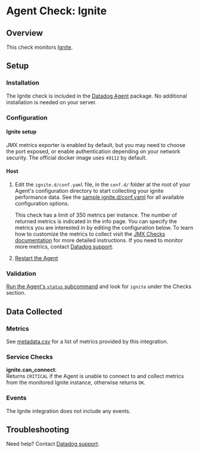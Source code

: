 # Agent Check: Ignite

## Overview

This check monitors [Ignite][1].

## Setup

### Installation

The Ignite check is included in the [Datadog Agent][2] package. No additional installation is needed on your server.

### Configuration

#### Ignite setup

JMX metrics exporter is enabled by default, but you may need to choose the port exposed, or enable authentication depending on your network security. The official docker image uses `49112` by default.

#### Host

1. Edit the `ignite.d/conf.yaml` file, in the `conf.d/` folder at the root of your Agent's configuration directory to start collecting your ignite performance data. See the [sample ignite.d/conf.yaml][2] for all available configuration options.

   This check has a limit of 350 metrics per instance. The number of returned metrics is indicated in the info page.
   You can specify the metrics you are interested in by editing the configuration below.
   To learn how to customize the metrics to collect visit the [JMX Checks documentation][3] for more detailed instructions.
   If you need to monitor more metrics, contact [Datadog support][4].

2. [Restart the Agent][5]

### Validation

[Run the Agent's `status` subcommand][6] and look for `ignite` under the Checks section.

## Data Collected

### Metrics

See [metadata.csv][7] for a list of metrics provided by this integration.

### Service Checks

**ignite.can_connect**:<br>
Returns `CRITICAL` if the Agent is unable to connect to and collect metrics from the monitored Ignite instance, otherwise returns `OK`.

### Events

The Ignite integration does not include any events.

## Troubleshooting

Need help? Contact [Datadog support][4].


[1]: https://ignite.apache.org/
[2]: https://github.com/DataDog/integrations-core/blob/master/ignite/datadog_checks/ignite/data/conf.yaml.example
[3]: https://docs.datadoghq.com/integrations/java
[4]: https://docs.datadoghq.com/help
[5]: https://docs.datadoghq.com/agent/guide/agent-commands/#start-stop-and-restart-the-agent
[6]: https://docs.datadoghq.com/agent/guide/agent-commands/#agent-status-and-information
[7]: https://github.com/DataDog/integrations-core/blob/master/ignite/metadata.csv
